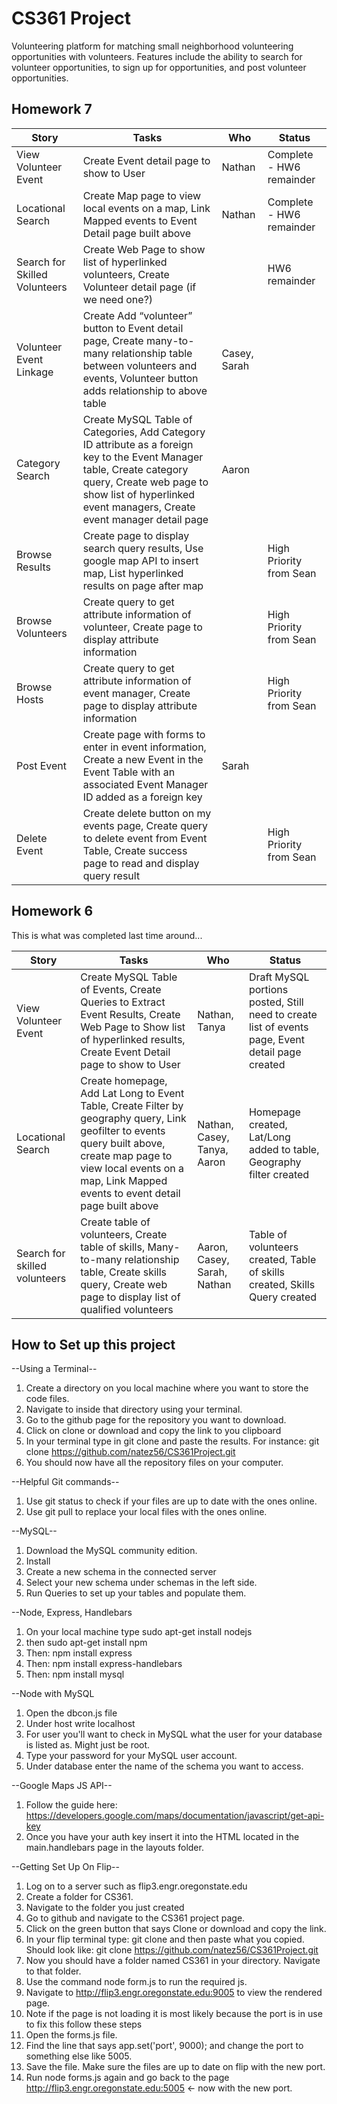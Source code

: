 # CS361 Project

Volunteering platform for matching small neighborhood volunteering opportunities with volunteers. Features include the ability to search for volunteer opportunities, to sign up for opportunities, and post volunteer opportunities.

## Homework 7

| Story | Tasks | Who | Status |
| ------- | -------- | ----- | -----|
| View Volunteer Event | Create Event detail page to show to User | Nathan | Complete - HW6 remainder |
| Locational Search | Create Map page to view local events on a map, Link Mapped events to Event Detail page built above | Nathan | Complete - HW6 remainder |
| Search for Skilled Volunteers | Create Web Page to show list of hyperlinked volunteers, Create Volunteer detail page (if we need one?) || HW6 remainder |
| Volunteer Event Linkage | Create Add “volunteer” button to Event detail page, Create many-to-many relationship table between volunteers and events, Volunteer button adds relationship to above table | Casey, Sarah | |
| Category Search | Create MySQL Table of Categories, Add Category ID attribute as a foreign key to the Event Manager table, Create category query, Create web page to show list of hyperlinked event managers, Create event manager detail page | Aaron | |
| Browse Results | Create page to display search query results, Use google map API to insert map, List hyperlinked results on page after map | | High Priority from Sean |
| Browse Volunteers | Create query to get attribute information of volunteer, Create page to display attribute information || High Priority from Sean |
| Browse Hosts | Create query to get attribute information of event manager, Create page to display attribute information|| High Priority from Sean |
| Post Event | Create page with forms to enter in event information, Create a new Event in the Event Table with an associated Event Manager ID added as a foreign key |Sarah | |
| Delete Event | Create delete button on my events page, Create query to delete event from Event Table, Create success page to read and display query result || High Priority from Sean |


## Homework 6

This is what was completed last time around...

| Story | Tasks | Who | Status |
| ------- | -------- | ----- | -----|
| View Volunteer Event | Create MySQL Table of Events, Create Queries to Extract Event Results, Create Web Page to Show list of hyperlinked results, Create Event Detail page to show to User | Nathan, Tanya | Draft MySQL portions posted, Still need to create list of events page, Event detail page created
| Locational Search | Create homepage, Add Lat Long to Event Table, Create Filter by geography query, Link geofilter to events query built above, create map page to view local events on a map, Link Mapped events to event detail page built above | Nathan, Casey, Tanya, Aaron | Homepage created, Lat/Long added to table, Geography filter created
| Search for skilled volunteers | Create table of volunteers, Create table of skills, Many-to-many  relationship table, Create skills query, Create web page to display list of qualified volunteers | Aaron, Casey, Sarah, Nathan | Table of volunteers created, Table of skills created, Skills Query created

## How to Set up this project

--Using a Terminal--
1) Create a directory on you local machine where you want to store the code files.
2) Navigate to inside that directory using your terminal.
3) Go to the github page for the repository you want to download.
4) Click on clone or download and copy the link to you clipboard
5) In your terminal type in git clone and paste the results.  For instance:
git clone https://github.com/natez56/CS361Project.git
6) You should now have all the repository files on your computer.

--Helpful Git commands--
1) Use git status to check if your files are up to date with the ones online.
2) Use git pull to replace your local files with the ones online.

--MySQL--
1) Download the MySQL community edition.
2) Install
3) Create a new schema in the connected server
4) Select your new schema under schemas in the left side.
5) Run Queries to set up your tables and populate them.

--Node, Express, Handlebars
1) On your local machine type sudo apt-get install nodejs
2) then sudo apt-get install npm
2) Then: npm install express
3) Then: npm install express-handlebars
4) Then: npm install mysql

--Node with MySQL
1) Open the dbcon.js file
2) Under host write localhost
3) For user you'll want to check in MySQL what the user for your database is listed as.  Might just be root.
4) Type your password for your MySQL user account.
5) Under database enter the name of the schema you want to access.

--Google Maps JS API--
1) Follow the guide here: https://developers.google.com/maps/documentation/javascript/get-api-key
2) Once you have your auth key insert it into the HTML located in the main.handlebars page in the layouts folder.

--Getting Set Up On Flip--
1) Log on to a server such as flip3.engr.oregonstate.edu
2) Create a folder for CS361.
3) Navigate to the folder you just created
4) Go to github and navigate to the CS361 project page.
5) Click on the green button that says Clone or download and copy the link.
6) In your flip terminal type: git clone and then paste what you copied. Should look like:
git clone https://github.com/natez56/CS361Project.git
7) Now you should have a folder named CS361 in your directory.  Navigate to that folder.
8) Use the command node form.js to run the required js.
9) Navigate to http://flip3.engr.oregonstate.edu:9005 to view the rendered page.
10) Note if the page is not loading it is most likely because the port is in use to fix this follow these steps
11) Open the forms.js file.
12) Find the line that says app.set('port', 9000); and change the port to something else like 5005.
13) Save the file.  Make sure the files are up to date on flip with the new port.
14) Run node forms.js again and go back to the page http://flip3.engr.oregonstate.edu:5005 <- now with the new port.

